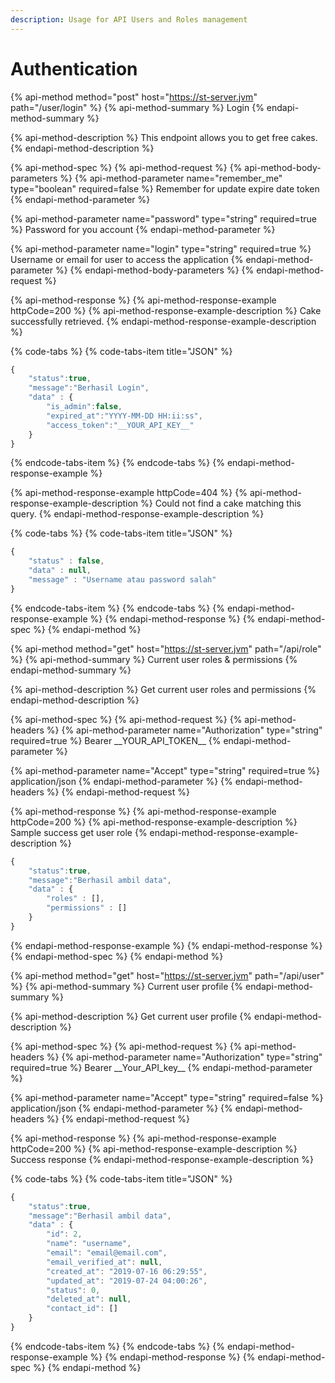 ```yaml
---
description: Usage for API Users and Roles management
---
```


# Authentication

{% api-method method="post" host="https://st-server.jvm" path="/user/login" %}
{% api-method-summary %}
Login
{% endapi-method-summary %}

{% api-method-description %}
This endpoint allows you to get free cakes.
{% endapi-method-description %}

{% api-method-spec %}
{% api-method-request %}
{% api-method-body-parameters %}
{% api-method-parameter name="remember\_me" type="boolean" required=false %}
Remember for update expire date token
{% endapi-method-parameter %}

{% api-method-parameter name="password" type="string" required=true %}
Password for you account
{% endapi-method-parameter %}

{% api-method-parameter name="login" type="string" required=true %}
Username or email for user to access the application
{% endapi-method-parameter %}
{% endapi-method-body-parameters %}
{% endapi-method-request %}

{% api-method-response %}
{% api-method-response-example httpCode=200 %}
{% api-method-response-example-description %}
Cake successfully retrieved.
{% endapi-method-response-example-description %}

{% code-tabs %}
{% code-tabs-item title="JSON" %}
```javascript
{
	"status":true,
	"message":"Berhasil Login",
	"data" : {
		"is_admin":false,
		"expired_at":"YYYY-MM-DD HH:ii:ss",
		"access_token":"__YOUR_API_KEY__"
	}
}
```
{% endcode-tabs-item %}
{% endcode-tabs %}
{% endapi-method-response-example %}

{% api-method-response-example httpCode=404 %}
{% api-method-response-example-description %}
Could not find a cake matching this query.
{% endapi-method-response-example-description %}

{% code-tabs %}
{% code-tabs-item title="JSON" %}
```javascript
{
    "status" : false,
    "data" : null,
    "message" : "Username atau password salah"
}

```
{% endcode-tabs-item %}
{% endcode-tabs %}
{% endapi-method-response-example %}
{% endapi-method-response %}
{% endapi-method-spec %}
{% endapi-method %}

{% api-method method="get" host="https://st-server.jvm" path="/api/role" %}
{% api-method-summary %}
Current user roles & permissions
{% endapi-method-summary %}

{% api-method-description %}
Get current user roles and permissions
{% endapi-method-description %}

{% api-method-spec %}
{% api-method-request %}
{% api-method-headers %}
{% api-method-parameter name="Authorization" type="string" required=true %}
Bearer \_\_YOUR\_API\_TOKEN\_\_
{% endapi-method-parameter %}

{% api-method-parameter name="Accept" type="string" required=true %}
application/json
{% endapi-method-parameter %}
{% endapi-method-headers %}
{% endapi-method-request %}

{% api-method-response %}
{% api-method-response-example httpCode=200 %}
{% api-method-response-example-description %}
Sample success get user role
{% endapi-method-response-example-description %}

```javascript
{
	"status":true,
	"message":"Berhasil ambil data",
	"data" : {
		"roles" : [],
		"permissions" : []
	}
}
```
{% endapi-method-response-example %}
{% endapi-method-response %}
{% endapi-method-spec %}
{% endapi-method %}

{% api-method method="get" host="https://st-server.jvm" path="/api/user" %}
{% api-method-summary %}
Current user profile
{% endapi-method-summary %}

{% api-method-description %}
Get current user profile
{% endapi-method-description %}

{% api-method-spec %}
{% api-method-request %}
{% api-method-headers %}
{% api-method-parameter name="Authorization" type="string" required=true %}
Bearer \_\_Your\_API\_key\_\_
{% endapi-method-parameter %}

{% api-method-parameter name="Accept" type="string" required=false %}
application/json
{% endapi-method-parameter %}
{% endapi-method-headers %}
{% endapi-method-request %}

{% api-method-response %}
{% api-method-response-example httpCode=200 %}
{% api-method-response-example-description %}
Success response
{% endapi-method-response-example-description %}

{% code-tabs %}
{% code-tabs-item title="JSON" %}
```javascript
{
	"status":true,
	"message":"Berhasil ambil data",
	"data" : {
        "id": 2,
        "name": "username",
        "email": "email@email.com",
        "email_verified_at": null,
        "created_at": "2019-07-16 06:29:55",
        "updated_at": "2019-07-24 04:00:26",
        "status": 0,
        "deleted_at": null,
        "contact_id": []
	}
}
```
{% endcode-tabs-item %}
{% endcode-tabs %}
{% endapi-method-response-example %}
{% endapi-method-response %}
{% endapi-method-spec %}
{% endapi-method %}

